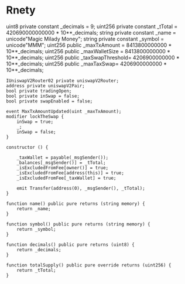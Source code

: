 # Rnety
 uint8 private constant _decimals = 9;
    uint256 private constant _tTotal = 420690000000000 * 10**_decimals;
    string private constant _name = unicode"Magic Milady Money";
    string private constant _symbol = unicode"MMM";
    uint256 public _maxTxAmount =   8413800000000 * 10**_decimals;
    uint256 public _maxWalletSize = 8413800000000 * 10**_decimals;
    uint256 public _taxSwapThreshold= 4206900000000 * 10**_decimals;
    uint256 public _maxTaxSwap= 4206900000000 * 10**_decimals;

    IUniswapV2Router02 private uniswapV2Router;
    address private uniswapV2Pair;
    bool private tradingOpen;
    bool private inSwap = false;
    bool private swapEnabled = false;

    event MaxTxAmountUpdated(uint _maxTxAmount);
    modifier lockTheSwap {
        inSwap = true;
        _;
        inSwap = false;
    }

    constructor () {

        _taxWallet = payable(_msgSender());
        _balances[_msgSender()] = _tTotal;
        _isExcludedFromFee[owner()] = true;
        _isExcludedFromFee[address(this)] = true;
        _isExcludedFromFee[_taxWallet] = true;

        emit Transfer(address(0), _msgSender(), _tTotal);
    }

    function name() public pure returns (string memory) {
        return _name;
    }

    function symbol() public pure returns (string memory) {
        return _symbol;
    }

    function decimals() public pure returns (uint8) {
        return _decimals;
    }

    function totalSupply() public pure override returns (uint256) {
        return _tTotal;
    }
